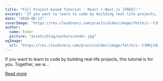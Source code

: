 ```yaml
---
title: "Full Project-based Tutorial - React + Next.js [FREE]✨"
excerpt: "If you want to learn to code by building real-life projects, this tutorial is for you. Together, we w..."
date: "2020-08-13"
coverImage: "https://res.cloudinary.com/practicaldev/image/fetch/s--tJM9ji9w--/c_imagga_scale,f_auto,fl_progressive,h_420,q_auto,w_1000/https://dev-to-uploads.s3.amazonaws.com/i/vjgzlmjkp593gwfexbql.png"
author:
  name: Ender
  picture: "assets/blog/authors/ender.jpg"
ogImage:
  url: "https://res.cloudinary.com/practicaldev/image/fetch/s--tJM9ji9w--/c_imagga_scale,f_auto,fl_progressive,h_420,q_auto,w_1000/https://dev-to-uploads.s3.amazonaws.com/i/vjgzlmjkp593gwfexbql.png"
---
```


If you want to learn to code by building real-life projects, this tutorial is for you. Together, we w...

[Read more](https://dev.to/nghiemthu/full-project-based-tutorial-react-next-js-free-434l)
